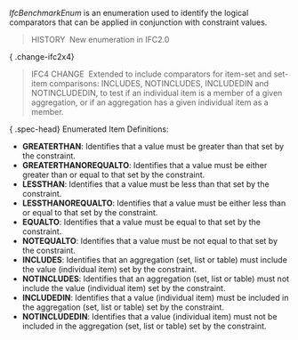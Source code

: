 ﻿_IfcBenchmarkEnum_ is an enumeration used to identify the logical comparators that can be applied in conjunction with constraint values.

> HISTORY&nbsp; New enumeration in IFC2.0

{ .change-ifc2x4}
> IFC4 CHANGE&nbsp; Extended to include comparators for item-set and set-item comparisons: INCLUDES, NOTINCLUDES, INCLUDEDIN and NOTINCLUDEDIN, to test if an individual item is a member of a given aggregation, or if an aggregation has a given individual item as a member.

{ .spec-head}
Enumerated Item Definitions:

* **GREATERTHAN**: Identifies that a value must be greater than that set by the constraint.
* **GREATERTHANOREQUALTO**: Identifies that a value must be either greater than or equal to that set by the constraint.
* **LESSTHAN**: Identifies that a value must be less than that set by the constraint.
* **LESSTHANOREQUALTO**: Identifies that a value must be either less than or equal to that set by the constraint.
* **EQUALTO**: Identifies that a value must be equal to that set by the constraint.
* **NOTEQUALTO**: Identifies that a value must be not equal to that set by the constraint.
* **INCLUDES**: Identifies that an aggregation (set, list or table) must include the value (individual item) set by the constraint.
* **NOTINCLUDES**: Identifies that an aggregation (set, list or table) must not include the value (individual item) set by the constraint.
* **INCLUDEDIN**: Identifies that a value (individual item) must be included in the aggregation (set, list or table) set by the constraint.
* **NOTINCLUDEDIN**: Identifies that a value (individual item) must not be included in the aggregation (set, list or table) set by the constraint.